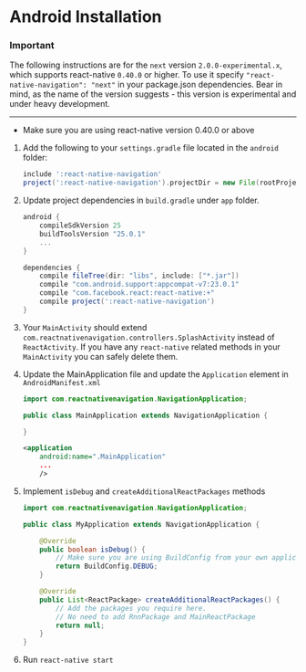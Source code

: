 # Android Installation

### Important
The following instructions are for the `next` version `2.0.0-experimental.x`, which supports react-native `0.40.0` or higher. To use it specify `"react-native-navigation": "next"` in your package.json dependencies. Bear in mind, as the name of the version suggests - this version is experimental and under heavy development.

----

* Make sure you are using react-native version 0.40.0 or above
 
1.  Add the following to your `settings.gradle` file located in the `android` folder:

	```groovy
	include ':react-native-navigation'
	project(':react-native-navigation').projectDir = new File(rootProject.projectDir, '../node_modules/react-native-navigation/android/app/')
	```
	
2. Update project dependencies in `build.gradle` under `app` folder.
	```groovy
	android {
	    compileSdkVersion 25
	    buildToolsVersion "25.0.1"
	    ...
	}

	dependencies {
	    compile fileTree(dir: "libs", include: ["*.jar"])
	    compile "com.android.support:appcompat-v7:23.0.1"
	    compile "com.facebook.react:react-native:+"
	    compile project(':react-native-navigation')
	}
	```

3. Your `MainActivity` should extend `com.reactnativenavigation.controllers.SplashActivity` instead of `ReactActivity`. If you have any `react-native` related methods in your `MainActivity` you can safely delete them.

4. Update the MainApplication file and update the `Application` element in `AndroidManifest.xml`
	
	```java
	import com.reactnativenavigation.NavigationApplication;
	
	public class MainApplication extends NavigationApplication {
	
	}
	```
	
	```xml
	<application
        android:name=".MainApplication"
        ...
        />
	```
5. Implement `isDebug` and `createAdditionalReactPackages` methods

	```java
	import com.reactnativenavigation.NavigationApplication;
	
	public class MyApplication extends NavigationApplication {
 
    	@Override
		public boolean isDebug() {
			// Make sure you are using BuildConfig from your own application
			return BuildConfig.DEBUG;
		}

	    @Override
	    public List<ReactPackage> createAdditionalReactPackages() {
		    // Add the packages you require here.
			// No need to add RnnPackage and MainReactPackage
	        return null;
	    }
	}
	```
6. Run `react-native start`
